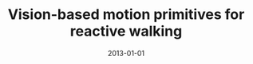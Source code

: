 ---
title: "Vision-based motion primitives for reactive walking"
collection: publications
permalink: /publication/2013-01-01-Vision-based-motion-primitives-for-reactive-walking
date: 2013-01-01
venue: 'the proceedings of IEEE International Conference on Humanoid robots, ISBN: 978-1-4799-2617-6'
citation: ' Mauricio Vazquez,  Jean-Bernard Hayet,  Olivier Stasse,  Claudia Esteves,  Jean-Paul Laumond, &quot;Vision-based motion primitives for reactive walking.&quot; the proceedings of IEEE International Conference on Humanoid robots, ISBN: 978-1-4799-2617-6, 2013.'
---